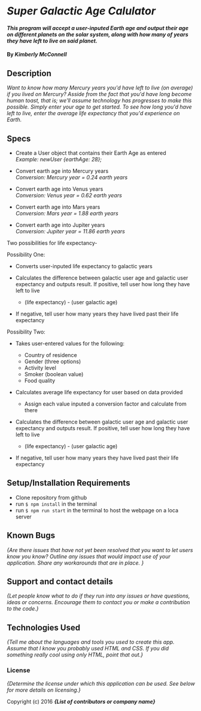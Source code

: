 # _Super Galactic Age Calulator_

#### _This program will accept a user-inputed Earth age and output their age on different planets on the solar system, along with how many of years they have left to live on said planet._

#### By _**Kimberly McConnell**_

## Description

_Want to know how many Mercury years you'd have left to live (on average) if you lived on Mercury? Asside from the fact that you'd have long become human toast, that is; we'll assume technology has progresses to make this possible. Simply enter your age to get started. To see how long you'd have left to live, enter the average life expectancy that you'd experience on Earth._

## Specs

* Create a User object that contains their Earth Age as entered <br>
  _Example: newUser {earthAge: 28};_

* Convert earth age into Mercury years <br>
_Conversion: Mercury year = 0.24 earth years_

* Convert earth age into Venus years <br>
  _Conversion: Venus year = 0.62 earth years_

* Convert earth age into Mars years <br>
  _Conversion: Mars year = 1.88 earth years_

* Convert earth age into Jupiter years <br>
  _Conversion: Jupiter year = 11.86 earth years_

Two possibilities for life expectancy-

  Possibility One:
  * Converts user-inputed life expectancy to galactic years

  * Calculates the difference between galactic user age and galactic user expectancy and outputs result.
  If positive, tell user how long they have left to live
    * (life expectancy) - (user galactic age)

  * If negative, tell user how many years they have lived past their life expectancy

  Possibility Two:
  * Takes user-entered values for the following:
    * Country of residence
    * Gender (three options)
    * Activity level
    * Smoker (boolean value)
    * Food quality

  * Calculates average life expectancy for user based on data provided
    * Assign each value inputed a conversion factor and calculate from there

  * Calculates the difference between galactic user age and galactic user expectancy and outputs result.
  If positive, tell user how long they have left to live
    * (life expectancy) - (user galactic age)

  * If negative, tell user how many years they have lived past their life expectancy




## Setup/Installation Requirements

* Clone repository from github
* run ```$ npm install``` in the terminal
* run ```$ npm run start``` in the terminal to host the webpage on a loca server







## Known Bugs

_{Are there issues that have not yet been resolved that you want to let users know you know?  Outline any issues that would impact use of your application.  Share any workarounds that are in place. }_

## Support and contact details

_{Let people know what to do if they run into any issues or have questions, ideas or concerns.  Encourage them to contact you or make a contribution to the code.}_

## Technologies Used

_{Tell me about the languages and tools you used to create this app. Assume that I know you probably used HTML and CSS. If you did something really cool using only HTML, point that out.}_

### License

*{Determine the license under which this application can be used.  See below for more details on licensing.}*

Copyright (c) 2016 **_{List of contributors or company name}_**

